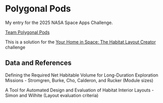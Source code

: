 # Polygonal Pods

My entry for the 2025 NASA Space Apps Challenge.

[Team Polygonal Pods](https://www.spaceappschallenge.org/2025/find-a-team/polygonal-pods/)

This is a solution for the 
[Your Home in Space: The Habitat Layout Creator](https://www.spaceappschallenge.org/2025/challenges/your-home-in-space-the-habitat-layout-creator) challenge

## Data and References

Defining the Required Net Habitable Volume for Long-Duration Exploration Missions - Stromgren, Burke, Cho, Calderon, and Rucker (Module sizes)

A Tool for Automated Design and Evaluation of Habitat Interior Layouts - Simon and Wilhite (Layout evaluation criteria)
